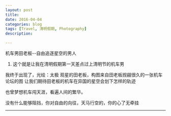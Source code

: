 ```yaml
---
layout: post
title: 
date: 2016-04-04
categories: blog
tags: [Travel, 清明假期, Photography]
description: 

---
```

机车男田老板--自由追逐星空的男人
1. 这个就是让我在清明假期第一天差点过上清明节的机车男

我终于出现了，光绘：太极
观星的田老板，构图来自田老板觊觎很久的一张机车论坛的图
让我们期待田老板的机车在异国的星空会划下怎样的轨迹

也曾梦想机车闯天涯，看遍人间的繁华。

没有什么能够阻挡，你对自由的向往，天马行空的，你的心了无牵挂

---